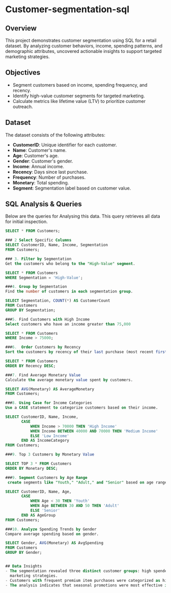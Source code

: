 # Customer-segmentation-sql
## Overview
This project demonstrates customer segmentation using SQL for a retail dataset. By analyzing customer behaviors, income, spending patterns, and demographic attributes, uncovered actionable insights to support targeted marketing strategies.

## Objectives
- Segment customers based on income, spending frequency, and recency.
- Identify high-value customer segments for targeted marketing.
- Calculate metrics like lifetime value (LTV) to prioritize customer outreach.

## Dataset
The dataset consists of the following attributes:
- **CustomerID**: Unique identifier for each customer.
- **Name**: Customer's name.
- **Age**: Customer's age.
- **Gender**: Customer's gender.
- **Income**: Annual income.
- **Recency**: Days since last purchase.
- **Frequency**: Number of purchases.
- **Monetary**: Total spending.
- **Segment**: Segmentation label based on customer value.

## SQL Analysis & Queries
Below are the queries for Analysing this data.
This query retrieves all data for initial inspection.

```sql
SELECT * FROM Customers;

### 2 Select Specific Columns
SELECT CustomerID, Name, Income, Segmentation
FROM Customers;

### 3. Filter by Segmentation
Get the customers who belong to the "High-Value" segment.

SELECT * FROM Customers
WHERE Segmentation = 'High-Value';

###4. Group by Segmentation
Find the number of customers in each segmentation group.

SELECT Segmentation, COUNT(*) AS CustomerCount
FROM Customers
GROUP BY Segmentation;

###5. Find Customers with High Income
Select customers who have an income greater than 75,000

SELECT * FROM Customers
WHERE Income > 75000;

###6.  Order Customers by Recency
Sort the customers by recency of their last purchase (most recent first).

SELECT * FROM Customers
ORDER BY Recency DESC;

###7. Find Average Monetary Value
Calculate the average monetary value spent by customers.

SELECT AVG(Monetary) AS AverageMonetary
FROM Customers;

###8. Using Case for Income Categories
Use a CASE statement to categorize customers based on their income.

SELECT CustomerID, Name, Income,
       CASE
           WHEN Income > 70000 THEN 'High Income'
           WHEN Income BETWEEN 40000 AND 70000 THEN 'Medium Income'
           ELSE 'Low Income'
       END AS IncomeCategory
FROM Customers;

###9. Top 3 Customers by Monetary Value

SELECT TOP 3 * FROM Customers
ORDER BY Monetary DESC;

###9. Segment Customers by Age Range
 create segments like "Youth," "Adult," and "Senior" based on age ranges.

SELECT CustomerID, Name, Age,
       CASE
           WHEN Age < 30 THEN 'Youth'
           WHEN Age BETWEEN 30 AND 50 THEN 'Adult'
           ELSE 'Senior'
       END AS AgeGroup
FROM Customers;

###10. Analyze Spending Trends by Gender
Compare average spending based on gender.

SELECT Gender, AVG(Monetary) AS AvgSpending
FROM Customers
GROUP BY Gender;


## Data Insights
- The segmentation revealed three distinct customer groups: high spenders, medium spenders, and low spenders. This helps tailor 
  marketing strategies.
- Customers with frequent premium item purchases were categorized as high spenders.
- The analysis indicates that seasonal promotions were most effective in attracting medium spenders.
